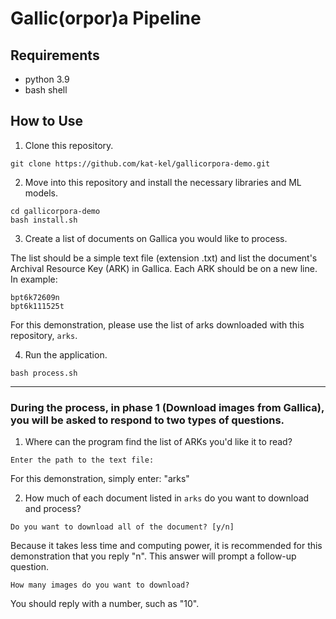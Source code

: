 # Gallic(orpor)a Pipeline

## Requirements
- python 3.9
- bash shell

## How to Use
1. Clone this repository.
```
git clone https://github.com/kat-kel/gallicorpora-demo.git
```
2. Move into this repository and install the necessary libraries and ML models.
```
cd gallicorpora-demo
bash install.sh
```
3. Create a list of documents on Gallica you would like to process.

The list should be a simple text file (extension .txt) and list the document's Archival Resource Key (ARK) in Gallica. Each ARK should be on a new line. In example:
```
bpt6k72609n
bpt6k111525t
```
For this demonstration, please use the list of arks downloaded with this repository, `arks`.

4. Run the application.
```
bash process.sh
```

---
### During the process, in phase 1 (Download images from Gallica), you will be asked to respond to two types of questions.

1. Where can the program find the list of ARKs you'd like it to read?
```
Enter the path to the text file: 
```
For this demonstration, simply enter: "arks"

2. How much of each document listed in `arks` do you want to download and process?
```
Do you want to download all of the document? [y/n]
```
Because it takes less time and computing power, it is recommended for this demonstration that you reply "n". This answer will prompt a follow-up question.
```
How many images do you want to download?
```
You should reply with a number, such as "10".
